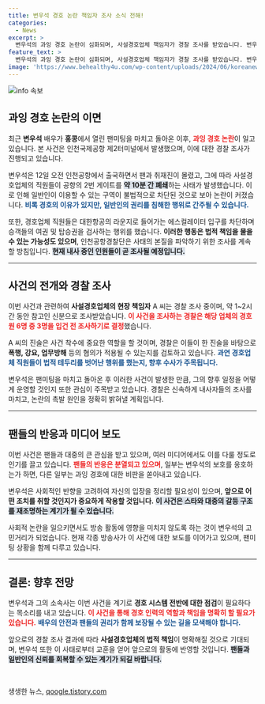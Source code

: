 ```yaml
---
title: 변우석 경호 논란 책임자 조사 소식 전해!
categories:
  - News
excerpt: >
  변우석의 과잉 경호 논란이 심화되며, 사설경호업체 책임자가 경찰 조사를 받았습니다. 변우석 팬미팅 때 발생한 공항 경호 조치가 과도하다는 지적에 경찰이 내사에 돌입했습니다. 지금 그 진실이 밝혀질 순간이 다가오고 있습니다!
feature_text: >
  변우석의 과잉 경호 논란이 심화되며, 사설경호업체 책임자가 경찰 조사를 받았습니다. 변우석 팬미팅 때 발생한 공항 경호 조치가 과도하다는 지적에 경찰이 내사에 돌입했습니다. 지금 그 진실이 밝혀질 순간이 다가오고 있습니다!
image: 'https://www.behealthy4u.com/wp-content/uploads/2024/06/koreanews.jpg'
---
```


<p><img src="https://www.behealthy4u.com/wp-content/uploads/2024/06/koreanews.jpg" alt="info 속보" /></p>

<h2 data-ke-size="size26">과잉 경호 논란의 이면</h2>

<p data-ke-size="size16">최근 <b>변우석</b> 배우가 <b>홍콩</b>에서 열린 팬미팅을 마치고 돌아온 이후, <b><span style="color: #ee2323;">과잉 경호 논란</span></b>이 일고 있습니다. 본 사건은 인천국제공항 제2터미널에서 발생했으며, 이에 대한 경찰 조사가 진행되고 있습니다.</p>

<p data-ke-size="size16">변우석은 12일 오전 인천공항에서 출국하면서 팬과 취재진이 몰렸고, 그에 따라 사설경호업체의 직원들이 공항의 2번 게이트를 <b><span style="background-color: #21538527;">약 10분 간 폐쇄</span></b>하는 사태가 발생했습니다. 이로 인해 일반인이 이용할 수 있는 구역이 불법적으로 차단된 것으로 보아 논란이 커졌습니다. <b><span style="color: #1a5490;">비록 경호의 이유가 있지만, 일반인의 권리를 침해한 행위로 간주될 수 있습니다.</span></b> </p>

<p data-ke-size="size16">또한, 경호업체 직원들은 대한항공의 라운지로 들어가는 에스컬레이터 입구를 차단하며 승객들의 여권 및 탑승권을 검사하는 행위를 했습니다. <b>이러한 행동은 법적 책임을 물을 수 있는 가능성도 있으며</b>, 인천공항경찰단은 사태의 본질을 파악하기 위한 조사를 계속할 방침입니다. <b><span style="background-color: #21538527;">현재 내사 중인 인원들이 곧 조사될 예정입니다.</span></b> </p>

<hr />

<h2 data-ke-size="size26">사건의 전개와 경찰 조사</h2>

<p data-ke-size="size16">이번 사건과 관련하여 <b>사설경호업체의 현장 책임자</b> A 씨는 경찰 조사 중이며, 약 1~2시간 동안 참고인 신분으로 조사받았습니다. <b><span style="color: #ee2323;">이 사건을 조사하는 경찰은 해당 업체의 경호원 6명 중 3명을 입건 전 조사하기로 결정</span></b>했습니다.</p>

<p data-ke-size="size16">A 씨의 진술은 사건 착수에 중요한 역할을 할 것이며, 경찰은 이들이 한 진술을 바탕으로 <b>폭행, 강요, 업무방해</b> 등의 혐의가 적용될 수 있는지를 검토하고 있습니다. <b><span style="color: #1a5490;">과연 경호업체 직원들이 법적 테두리를 벗어난 행위를 했는지, 향후 수사가 주목됩니다.</span></b> </p>

<p data-ke-size="size16">변우석은 팬미팅을 마치고 돌아온 후 이러한 사건이 발생한 만큼, 그의 향후 일정을 어떻게 운영할 것인지 또한 관심이 주목받고 있습니다. 경찰은 신속하게 내사자들의 조사를 마치고, 논란의 촉발 원인을 정확히 밝혀낼 계획입니다.</p>

<hr />

<h2 data-ke-size="size26">팬들의 반응과 미디어 보도</h2>

<p data-ke-size="size16">이번 사건은 팬들과 대중의 큰 관심을 받고 있으며, 여러 미디어에서도 이를 다룰 정도로 인기를 끌고 있습니다. <b><span style="color: #ee2323;">팬들의 반응은 분열되고 있으며</span></b>, 일부는 변우석의 보호를 옹호하는가 하면, 다른 일부는 과잉 경호에 대한 비판을 쏟아내고 있습니다.</p>

<p data-ke-size="size16">변우석은 사회적인 반향을 고려하여 자신의 입장을 정리할 필요성이 있으며, <b>앞으로 어떤 조치를 취할 것인지가 중요하게 작용할 것입니다.</b> <b><span style="background-color: #21538527;">이 사건은 스타와 대중의 갈등 구조를 재조명하는 계기가 될 수 있습니다.</span></b> </p>

<p data-ke-size="size16">사회적 논란을 일으키면서도 방송 활동에 영향을 미치지 않도록 하는 것이 변우석의 고민거리가 되었습니다. 현재 각종 방송사가 이 사건에 대한 보도를 이어가고 있으며, 팬미팅 상황을 함께 다루고 있습니다.</p>

<hr />

<h2 data-ke-size="size26">결론: 향후 전망</h2>

<p data-ke-size="size16">변우석과 그의 소속사는 이번 사건을 계기로 <b>경호 시스템 전반에 대한 점검</b>이 필요하다는 목소리를 내고 있습니다. <b><span style="color: #ee2323;">이 사건을 통해 경호 인력의 역할과 책임을 명확히 할 필요가 있습니다.</span></b> <b><span style="color: #1a5490;">배우의 안전과 팬들의 권리가 함께 보장될 수 있는 길을 모색해야 합니다.</span></b> </p>

<p data-ke-size="size16">앞으로의 경찰 조사 결과에 따라 <b>사설경호업체의 법적 책임</b>이 명확해질 것으로 기대되며, 변우석 또한 이 사태로부터 교훈을 얻어 앞으로의 활동에 반영할 것입니다. <b><span style="background-color: #21538527;">팬들과 일반인의 신뢰를 회복할 수 있는 계기가 되길 바랍니다.</span></b> </p>

<p data-ke-size="size16">&nbsp;</p>
생생한 뉴스, <a href="https://qoogle.tistory.com" rel="dofollow">qoogle.tistory.com</a>


